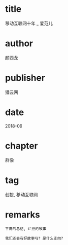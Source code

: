 # title
移动互联网十年 _ 爱范儿

# author
颜西龙

# publisher
猎云网

# date
2018-09

# chapter
群像

# tag
创投, 移动互联网

# remarks
`平庸的总结, 烂熟的故事`

`我们还会有好故事吗? 是什么走向?`